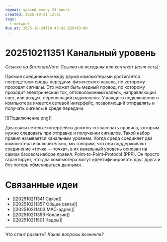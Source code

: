 ```yaml
---
repeat: spaced every 24 hours
created: 2025-10-21 13:51
tags:
  - network
due_at: 2025-10-24T10:45:42.629+03:00
---
```

# 202510211351 Канальный уровень

*Ссылка на StructureNote:*
*Ссылка на исходник или контекст (если есть):*

Прямое соединение между двумя компьютерами достигается посредством среды передачи: физического канала, по которому проходят сигналы. Это может быть медный провод, по которому проходит электрический ток, оптоволоконный кабель, направляющий свет, или воздух, переносящий радиоволны. У каждого подключенного компьютера имеется сетевой интерфейс‚ позволяющий отправлять и получать сигналы в среде передачи.

![[Подключение.png]]

Для связи сетевые интерфейсы должны согласовать правила, которым нужно следовать при отправке и получении сигналов. Такой набор правил называется канальным уровнем. Когда среда соединяет два компьютера исключительно, мы говорим, что они поддерживают соединение «точка — точка», а их канальный уровень основан на самом базовом наборе правил: Point-to-Point-Protocol (PPP). Он просто гарантирует, что два компьютера могут идентифицировать друг друга и без потерь обмениваться данными.

# Связанные идеи

- [[202510211341 Связи]]
- [[202510211357 Общие связи]]
- [[202510211403 MAC-адрес]]
- [[202510211359 Коллизии]]
- [[202510211501 Кадры]]

---

*Что стоит развить? Какие вопросы возникли?*
